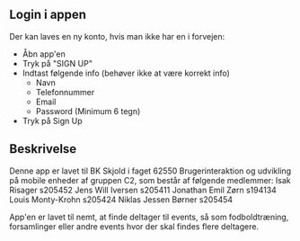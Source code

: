 ## Login i appen
Der kan laves en ny konto, hvis man ikke har en i forvejen:
 - Åbn app'en
 - Tryk på "SIGN UP"
 - Indtast følgende info (behøver ikke at være korrekt info)
   - Navn
   - Telefonnummer
   - Email
   - Password (Minimum 6 tegn)
 - Tryk på Sign Up

## Beskrivelse
Denne app er lavet til BK Skjold i faget 62550 	Brugerinteraktion og udvikling på mobile enheder af 
gruppen C2, som består af følgende medlemmer:
Isak Risager s205452
Jens Will Iversen s205411
Jonathan Emil Zørn s194134
Louis Monty-Krohn s205424
Niklas Jessen Børner s205454

App'en er lavet til nemt, at finde deltager til events, så som fodboldtræning, forsamlinger eller
andre events hvor der skal findes flere deltagere.

